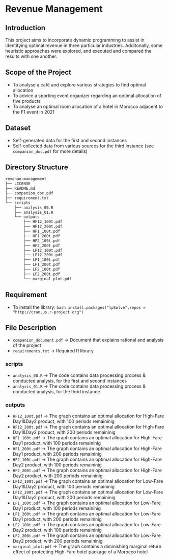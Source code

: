 # Revenue Management

## Introduction
This project aims to incorporate dynamic programming to assist in identifying 
optimal revenue in three particular industries. Additonally, some heuristic approaches
were explored, and executed and compared the results with one another.

## Scope of the Project
- To analyse a café and explore various strategies to find optimal allocation
- To advice a sporting event organizer regarding an optimal allocation of five products 
- To analyse an optimal room allocation of a hotel in Morocco adjacent to the F1 event in 2021

## Dataset
* Self-generated data for the first and second instances  
* Self-collected data from various sources for the third instance (see ```companion_doc.pdf``` for more details)

## Directory Structure
``` bash
revenue-management
├── LICENSE
├── README.md
├── companion_doc.pdf
├── requirement.txt
└── scripts
    ├── analysis_00.R
    ├── analysis_01.R
    └── outputs
        ├── HF12_100t.pdf
        ├── HF12_200t.pdf
        ├── HF1_100t.pdf
        ├── HF1_200t.pdf
        ├── HF2_100t.pdf
        ├── HF2_200t.pdf
        ├── LF12_100t.pdf
        ├── LF12_200t.pdf
        ├── LF1_100t.pdf
        ├── LF1_200t.pdf
        ├── LF2_100t.pdf
        ├── LF2_200t.pdf
        └── marginal_plot.pdf
```
## Requirement
- To install the library: ``` bash install.packages("lpSolve",repos = "http://cran.us.r-project.org") ```

## File Description
* ```companion_document.pdf``` -> Document that explains rational and analysis of the project
* ```requirements.txt``` -> Required R library 

### scripts
* ```analysis_00.R``` -> The code contains data processing process & conducted analysis, for the first and second instances 
* ```analysis_01.R``` -> The code contains data processing process & conducted analysis, for the thrid instance

### outputs
* ```HF12_100t.pdf``` -> The graph contains an optimal allocation for High-Fare Day1&Day2 product, with 100 periods remaininig 
* ```HF12_200t.pdf``` -> The graph contains an optimal allocation for High-Fare Day1&Day2 product, with 200 periods remaininig
* ```HF1_100t.pdf``` -> The graph contains an optimal allocation for High-Fare Day1 product, with 100 periods remaininig 
* ```HF1_200t.pdf``` -> The graph contains an optimal allocation for High-Fare Day1 product, with 200 periods remaininig  
* ```HF2_100t.pdf``` -> The graph contains an optimal allocation for High-Fare Day2 product, with 100 periods remaininig 
* ```HF2_200t.pdf``` -> The graph contains an optimal allocation for High-Fare Day2 product, with 200 periods remaininig 
* ```LF12_100t.pdf``` -> The graph contains an optimal allocation for Low-Fare Day1&Day2 product, with 100 periods remaininig 
* ```LF12_200t.pdf``` -> The graph contains an optimal allocation for Low-Fare Day1&Day2 product, with 200 periods remaininig
* ```LF1_100t.pdf``` -> The graph contains an optimal allocation for Low-Fare Day1 product, with 100 periods remaininig 
* ```LF1_200t.pdf``` -> The graph contains an optimal allocation for Low-Fare Day1 product, with 200 periods remaininig  
* ```LF2_100t.pdf``` -> The graph contains an optimal allocation for Low-Fare Day2 product, with 100 periods remaininig 
* ```LF2_200t.pdf``` -> The graph contains an optimal allocation for Low-Fare Day2 product, with 200 periods remaininig 
* ``` marginal_plot.pdf ``` -> The graph contains a diminishing marginal return effect of protecting High-Fare hotel package of a Morocco hotel
